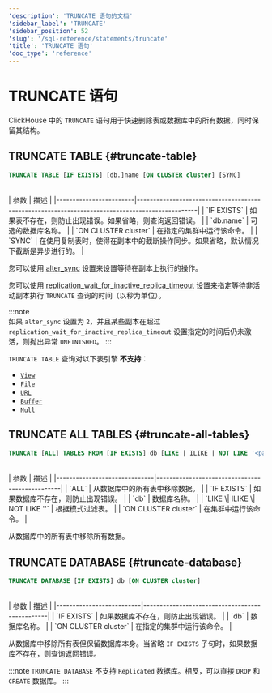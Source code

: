 ```yaml
---
'description': 'TRUNCATE 语句的文档'
'sidebar_label': 'TRUNCATE'
'sidebar_position': 52
'slug': '/sql-reference/statements/truncate'
'title': 'TRUNCATE 语句'
'doc_type': 'reference'
---
```



# TRUNCATE 语句

ClickHouse 中的 `TRUNCATE` 语句用于快速删除表或数据库中的所有数据，同时保留其结构。

## TRUNCATE TABLE {#truncate-table}
```sql
TRUNCATE TABLE [IF EXISTS] [db.]name [ON CLUSTER cluster] [SYNC]
```
<br/>
| 参数                   | 描述                                                                                          |
|------------------------|------------------------------------------------------------------------------------------------|
| `IF EXISTS`            | 如果表不存在，则防止出现错误。如果省略，则查询返回错误。                                          |
| `db.name`              | 可选的数据库名称。                                                                            |
| `ON CLUSTER cluster`   | 在指定的集群中运行该命令。                                                                      |
| `SYNC`                 | 在使用复制表时，使得在副本中的截断操作同步。如果省略，默认情况下截断是异步进行的。                     |

您可以使用 [alter_sync](/operations/settings/settings#alter_sync) 设置来设置等待在副本上执行的操作。

您可以使用 [replication_wait_for_inactive_replica_timeout](/operations/settings/settings#replication_wait_for_inactive_replica_timeout) 设置来指定等待非活动副本执行 `TRUNCATE` 查询的时间（以秒为单位）。

:::note    
如果 `alter_sync` 设置为 `2`，并且某些副本在超过 `replication_wait_for_inactive_replica_timeout` 设置指定的时间后仍未激活，则抛出异常 `UNFINISHED`。
:::

`TRUNCATE TABLE` 查询对以下表引擎 **不支持**：

- [`View`](../../engines/table-engines/special/view.md)
- [`File`](../../engines/table-engines/special/file.md)
- [`URL`](../../engines/table-engines/special/url.md)
- [`Buffer`](../../engines/table-engines/special/buffer.md)
- [`Null`](../../engines/table-engines/special/null.md)

## TRUNCATE ALL TABLES {#truncate-all-tables}
```sql
TRUNCATE [ALL] TABLES FROM [IF EXISTS] db [LIKE | ILIKE | NOT LIKE '<pattern>'] [ON CLUSTER cluster]
```
<br/>
| 参数                         | 描述                                           |
|------------------------------|------------------------------------------------|
| `ALL`                        | 从数据库中的所有表中移除数据。                   |
| `IF EXISTS`                  | 如果数据库不存在，则防止出现错误。                 |
| `db`                         | 数据库名称。                                  |
| `LIKE \| ILIKE \| NOT LIKE '<pattern>'` | 根据模式过滤表。                            |
| `ON CLUSTER cluster`         | 在集群中运行该命令。                            |

从数据库中的所有表中移除所有数据。

## TRUNCATE DATABASE {#truncate-database}
```sql
TRUNCATE DATABASE [IF EXISTS] db [ON CLUSTER cluster]
```
<br/>
| 参数                     | 描述                                           |
|--------------------------|------------------------------------------------|
| `IF EXISTS`              | 如果数据库不存在，则防止出现错误。                 |
| `db`                     | 数据库名称。                                  |
| `ON CLUSTER cluster`     | 在指定的集群中运行该命令。                      |

从数据库中移除所有表但保留数据库本身。当省略 `IF EXISTS` 子句时，如果数据库不存在，则查询返回错误。

:::note
`TRUNCATE DATABASE` 不支持 `Replicated` 数据库。相反，可以直接 `DROP` 和 `CREATE` 数据库。
:::
